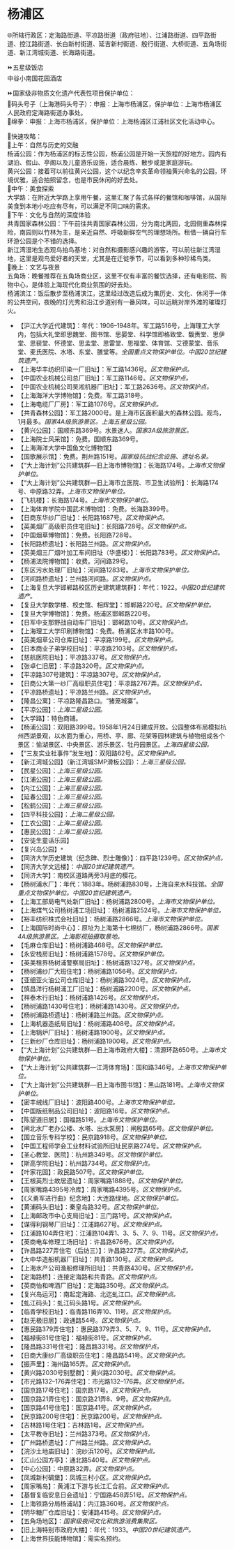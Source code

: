 # 杨浦区  
🌐所辖行政区：定海路街道、平凉路街道（政府驻地）、江浦路街道、四平路街道、控江路街道、长白新村街道、延吉新村街道、殷行街道、大桥街道、五角场街道、新江湾城街道、长海路街道。  

⏩五星级饭店  
中谷小南国花园酒店  

⏩国家级非物质文化遗产代表性项目保护单位：  
🔸码头号子（上海港码头号子）：申报：上海市杨浦区，保护单位：上海市杨浦区人民政府定海路街道办事处。  
🔸绵拳：申报：上海市杨浦区，保护单位：上海杨浦区江浦社区文化活动中心。  

🧭快速攻略：  
🔸上午：自然与历史的交融  
杨浦公园：作为杨浦区的标志性公园，杨浦公园是开始一天旅程的好地方。园内有湖泊、假山、亭阁以及儿童游乐设施，适合晨练、散步或是家庭游玩。  
黄兴公园：接着可以前往黄兴公园，这个以纪念辛亥革命领袖黄兴命名的公园，环境优雅，适合拍照留念，也是市民休闲的好去处。  
🔸中午：美食探索  
大学路：在附近大学路上享用午餐，这里汇聚了各式各样的餐馆和咖啡馆，从国际美食到本地小吃应有尽有，可以满足不同口味的需求。  
🔸下午：文化与自然的深度体验  
共青国家森林公园：下午前往共青国家森林公园，分为南北两园，北园侧重森林探险，南园则以竹林为主，是亲近自然、呼吸新鲜空气的理想场所。租借一辆自行车环游公园是个不错的选择。  
新江湾湿地生态观鸟拍鸟基地：对自然和摄影感兴趣的游客，可以前往新江湾湿地，这里是观鸟爱好者的天堂，尤其是在迁徙季节，可以看到多种珍稀鸟类。  
🔸晚上：文艺与夜景  
五角场：晚餐推荐在五角场商业区，这里不仅有丰富的餐饮选择，还有电影院、购物中心，是体验上海现代化商业氛围的好去处。  
杨浦滨江：饭后散步至杨浦滨江，这里经过改造后成为集历史、文化、休闲于一体的公共空间，夜晚的灯光秀和沿江步道别有一番风味，可以远眺对岸外滩的璀璨灯火。  

* 【沪江大学近代建筑】：年代：1906–1948年。军工路516号，上海理工大学内，包括大礼堂即思魏堂、图书馆、思晏堂、科学馆即格致堂、馥赉堂、思伊堂、思裴堂、怀德堂、思孟堂、思雷堂、思福堂、体育馆、艾德蒙堂、音乐堂、麦氏医院、水塔、东堂、膳堂等。*全国重点文物保护单位。中国20世纪建筑遗产。*  
* 【上海华丰纺织印染一厂旧址】：军工路1436号。*区文物保护点。*  
* 【中国农业机械公司总厂旧址】：军工路1146号。*区文物保护点。*  
* 【中国农业机械公司吴淞机器厂旧址】：军工路2636号。*区文物保护点。*  
* 【上海海洋大学博物馆】：免费。军工路318号。  
* 【上海电缆厂厂房】：军工路1076号。*区文物保护点。*  
* 【共青森林公园】：军工路2000号。是上海市区面积最大的森林公园。观鸟，1月最多。*国家4A级旅游景区。上海五星级公园。*  
* 【黄兴公园】：国顺东路369号。水景迷人。*国家3A级旅游景区。*  
* 【上海院士风采馆】：免费。国顺东路369号。  
* 【上海海洋大学中国鱼文化博物馆】  
* 【国歌展示馆】：免费。荆州路151号。*国家级抗战纪念设施、遗址名录。*  
* 【“大上海计划”公共建筑群—旧上海市博物馆】：长海路174号。*上海市文物保护单位。*  
* 【“大上海计划”公共建筑群—旧上海市立医院、市卫生试验所】：长海路174号、中原路32弄。*上海市文物保护单位。*  
* 【飞机楼】：长海路174号。*上海市文物保护单位。*  
* 【上海体育学院中国武术博物馆】：免费。长海路399号。  
* 【日商东华纱厂旧址】：长阳路1687号。*区文物保护点。*  
* 【英美烟厂高级职员住宅旧址】：长阳路728号。*区文物保护点。*  
* 【中国烟草博物馆】：免费。长阳路728号。  
* 【长阳路桥遗址】：长阳路兰州路。*区文物保护点。*  
* 【英美烟三厂烟叶加工车间旧址（华盛楼）】：长阳路783号。*区文物保护点。*  
* 【杨浦法院博物馆】：收费。河间路29号。  
* 【东区污水处理厂旧址】：河间路1283号。*上海市文物保护单位。*  
* 【河间路桥遗址】：兰州路河间路。*区文物保护点。*  
* 【上海复旦大学邯郸路校区历史建筑建筑群】：年代：1922。*中国20世纪建筑遗产。*  
* 【复旦大学数学楼、校史馆、相辉堂】：邯郸路220号。*区文物保护单位。*  
* 【复旦大学博物馆】：免费。杨浦区邯郸路220号。  
* 【日军中支那野战自动车厂旧址】：邯郸路10号。*区文物保护点。*  
* 【上海理工大学印刷博物馆】：免费。杨浦区水丰路100号。  
* 【英美烟草公司仓库旧址】：平凉路199号。*区文物保护点。*  
* 【日本商业子弟学校旧址】：平凉路2103号。*区文物保护点。*  
* 【慈航医院旧址】：平凉路337号。*区文物保护点。*  
* 【张卓仁旧居】：平凉路320号。*区文物保护点。*  
* 【平凉路307号建筑】：平凉路307号。*区文物保护点。*  
* 【日商公大第一纱厂高级职员住宅】：平凉路2767弄。*区文物保护点。*  
* 【平凉路桥遗址】：平凉路兰州路。*区文物保护点。*  
* 【隆昌公寓】：平凉路隆昌路口。“猪笼城寨”。  
* 【平凉公园】：*上海二星级公园。*  
* 【大学路】：特色商铺。  
* 【杨浦公园】：双阳路399号。1958年1月24日建成开放。公园整体布局模拟杭州西湖景观，以水面为重心，用桥、亭、廊、花架等园林建筑与植物组成各个景区：愉湖景区、中央景区、游乐景区、牡丹园景区。*上海四星级公园。*  
* 【“三友实业社事件”发生地】：双阳路62号。*区文物保护点。*  
* 【新江湾城公园】（新江湾城SMP滑板公园）：*上海三星级公园。*  
* 【民星公园】：*上海三星级公园。*  
* 【江浦公园】：*上海三星级公园。*  
* 【内江公园】：*上海三星级公园。*  
* 【延春公园】：*上海三星级公园。*  
* 【松鹤公园】：*上海三星级公园。*  
* 【四平科技公园】：*上海二星级公园。*  
* 【工农公园】：*上海二星级公园。*  
* 【惠民公园】：*上海二星级公园。*  
* 【安徒生童话乐园】  
* 【复兴岛公园】`*`  
* 【同济大学历史建筑（纪念碑、烈士雕像）】：四平路1239号。*区文物保护点。*  
* 【同济大学文远楼】：*中国20世纪建筑遗产。*  
* 【同济大学】：南校区道路两旁3月底的樱花。  
* 【杨树浦水厂】：年代：1883年。杨树浦路830号，上海自来水科技馆。*全国重点文物保护单位。中国20世纪建筑遗产。*  
* 【上海工部局电气处新厂旧址】：杨树浦路2800号。*上海市文物保护单位。*  
* 【上海煤气公司杨树浦工场旧址】：杨树浦路2524号。*上海市文物保护单位。*  
* 【裕丰纺织株式会社旧址】：杨树浦路2866号。*上海市文物保护单位。*  
* 【上海国际时尚中心】：原址为上海第十七棉纺厂，杨树浦路2866号。*国家4A级旅游景区。上海影视拍摄取景地。*  
* 【毛麻仓库旧址】：杨树浦路468号。*区文物保护单位。*  
* 【永安栈房旧址】：杨树浦路1578号。*区文物保护单位。*  
* 【英美租界杨树浦警察局旧址】：杨树浦路1327号。*区文物保护点。*  
* 【杨树浦纱厂大班住宅】：杨树浦路1056号。*区文物保护点。*  
* 【亚细亚火油公司仓库旧址】：杨树浦路3024号。*区文物保护点。*  
* 【慎昌洋行杨树浦工厂旧址】：杨树浦路2200号。*区文物保护点。*  
* 【祥泰木行旧址】：杨树浦路1426号。*区文物保护点。*  
* 【杨树浦路1430号住宅】：杨树浦路1430号。*区文物保护点。*  
* 【杨树浦路桥遗址】：杨树浦路兰州路。*区文物保护点。*  
* 【上海机器造纸局旧址】：杨树浦路408号。*区文物保护点。*  
* 【上海锅炉厂旧址】：杨树浦路1900号。*区文物保护点。*  
* 【三新纱厂仓库旧址】：杨树浦路1900号。*区文物保护点。*  
* 【“大上海计划”公共建筑群—旧上海市政府大楼】：清源环路650号。*上海市文物保护单位。*  
* 【“大上海计划”公共建筑群—江湾体育场】：国和路346号。*上海市文物保护单位。*  
* 【“大上海计划”公共建筑群—旧上海市图书馆】：黑山路181号。*上海市文物保护单位。*  
* 【密丰绒线厂旧址】：波阳路400号。*上海市文物保护单位。*  
* 【中国版纸制品公司旧址】：波阳路16号。*区文物保护点。*  
* 【陈望道旧居】：国福路51号。*上海市文物保护单位。*  
* 【闸北水厂老办公楼、水塔、出水泵房】：闸殷路65号。*区文物保护单位。*  
* 【国立音乐专科学校】：民京路918号。*区文物保护单位。*  
* 【中国工程师学会工业材料试验所旧址民京路274号。*区文物保护点。*  
* 【圣心教堂、医院】：杭州路349号。*区文物保护单位。*  
* 【斯高学院旧址】：杭州路734号。*区文物保护点。*  
* 【叶家花园】：政民路507号。*区文物保护单位。*  
* 【王根英烈士故居遗址】：周家嘴路1888号。*区文物保护单位。*  
* 【周家嘴路4395号冷库】：周家嘴路4395号。*区文物保护点。*  
* 【《义勇军进行曲》纪念地】：大连路绿地。*区文物保护单位。*  
* 【黄浦码头旧址】：秦皇岛路32号。*区文物保护单位。*  
* 【上海邮政市中心支局旧址】：三门路1号。*区文物保护点。*  
* 【谋得利钢琴厂旧址】：江浦路627号。*区文物保护点。*  
* 【江浦路104弄住宅】：江浦路104弄1、3、5、7、9、11号。*区文物保护点。*  
* 【英商电车修理工场旧址】：许昌路676号。*区文物保护点。*  
* 【许昌路227弄住宅（后纺三）】：许昌路227弄。*区文物保护点。*  
* 【大中华造船机器厂旧址】：共青路130号。*区文物保护点。*  
* 【上海水产公司渔船修理所旧址】：共青路430号。*区文物保护点。*  
* 【定海路桥】：连接定海路和共青路。*区文物保护点。*  
* 【英商怡和啤酒厂旧址】：定海路350号。*区文物保护点。*  
* 【复兴岛运河】：南起定海路、北迄虬江口。*区文物保护点。*  
* 【虬江码头】：虬江码头路1号。*区文物保护点。*  
* 【临青学校旧址】：临青路116弄10、11号。*区文物保护点。*  
* 【赵无极旧居】：政通路54号。*区文物保护点。*  
* 【惠民路379弄住宅】：惠民路379弄3、5、7、9、11号。*区文物保护点。*  
* 【福禄街81号住宅】：福禄街81号。*区文物保护点。*  
* 【隆昌路331号住宅】：隆昌路331号。*区文物保护点。*  
* 【日商大康纱厂高级职员住宅】：隆昌路541号。*区文物保护点。*  
* 【振声里】：海州路165弄。*区文物保护点。*  
* 【黄兴路2030号别墅群】：黄兴路2030号。*区文物保护点。*  
* 【市光路132–176弄住宅】：市光路132–176弄。*区文物保护点。*  
* 【国京路17号住宅】：国京路17号。*区文物保护点。*  
* 【国京路21弄住宅】：国京路21弄8、9号。*区文物保护点。*  
* 【国京路41号住宅】：国京路41号。*区文物保护点。*  
* 【民京路200号住宅】：民京路200号。*区文物保护点。*  
* 【吉林路1号住宅】：吉林路1号。*区文物保护点。*  
* 【太平教寺旧址】：兰州路373号。*区文物保护点。*  
* 【广州路桥遗址】：广州路兰州路。*区文物保护点。*  
* 【浣沙土地庙旧址】：浣纱浜120号。*区文物保护点。*  
* 【汇山公园方亭】：通北路540号。*区文物保护点。*  
* 【中心公园】：中原路32弄。*区文物保护点。*  
* 【凤城新村碉堡】：凤城三村小区。*区文物保护点。*  
* 【周家嘴岛】：黄浦江下游与长江汇合前。*区文物保护点。*  
* 【基督复临安息日会遗址】：宁国路458弄51号。*区文物保护点。*  
* 【上海铁路分局杨浦站】：内江路360号。*区文物保护点。*  
* 【明华糖厂仓库旧址】：安浦路415号。*区文物保护点。*  
* 【五角场地区】：*国家级夜间文化和旅游消费集聚区。*  
* 【旧上海特别市政府大楼】：年代：1933。*中国20世纪建筑遗产。*  
* 【上海世界技能博物馆】：需实名预约。  
<!-- Last processed: 2025-07-22 03:44:22 -->
